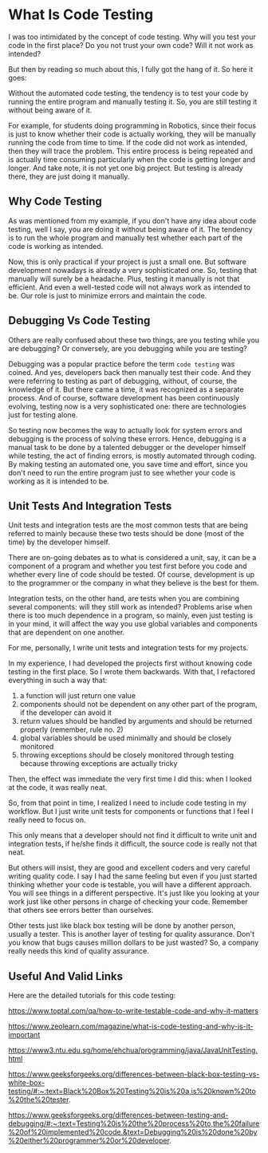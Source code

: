 # What Is Code Testing
I was too intimidated by the concept 
of code testing. Why
will you test your code in the first place? Do
you not trust your own code? Will it
not work as intended?

But then by reading so much about this, I fully
got the hang of it. So here it goes:

Without the automated code testing,
the tendency is to test
your code by running the entire program and
manually testing it. So, you are still testing
it without being aware of it.

For example, for students doing programming 
in Robotics, since their focus is just to know
whether their code is actually working,
they will be manually running the code
from time to time. If the code did not
work as intended, then they will trace
the problem. This entire process
is being repeated and is actually time
consuming particularly when the code
is getting longer and longer. And take
note, it is not yet one big project.
But testing is already there, they are 
just doing it manually.

## Why Code Testing
As was mentioned from my example,
if you don't have any idea about
code testing, well I say,
you are doing it
without being aware of it.
The tendency is to
run the whole program and manually 
test whether each part of the 
code is working as intended.

Now, this is only practical if your
project is just a small one. But
software development nowadays 
is already a very sophisticated one.
So, testing that manually will surely
be a headache. Plus, testing it
manually is not that efficient.
And even a well-tested code will not
always work as intended to be.
Our role is just to minimize errors and 
maintain the code.

## Debugging Vs Code Testing
Others are really confused about these two
things, are you testing while you are debugging?
Or conversely, are you debugging while you are
testing?

Debugging was a popular practice before
the term `code testing` was coined. And yes,
developers back then manually test
their code. And they
were referring to testing as part of
debugging, without, of course, the knowledge
of it. But there came a time, 
it was recognized as a separate process.
And of course, software development
has been continuously evolving, testing
now is a very sophisticated one: there 
are technologies just for testing alone.

So testing now becomes the way to actually
look for system errors and debugging is 
the process of solving these errors.
Hence, debugging
is a manual task to be done by a talented
debugger or the developer himself while
testing, the act of finding errors, is
mostly automated through coding. 
By making testing
an automated one, you save time and effort, 
since you don't need to run the entire
program just to see whether your code
is working as it is intended to be.

## Unit Tests And Integration Tests
Unit tests and integration tests are the most
common tests that are being referred to
mainly because these two tests should be done
(most of the time) by 
the developer himself.

There are on-going debates as to
what is considered a unit, say,
it can be a component of a program
and whether you test first before
you code and whether every line
of code should be tested. 
Of course, development is up 
to the programmer or the company
in what they believe is the 
best for them. 

Integration tests, on the other
hand, are tests when you are 
combining several components:
will they still work as intended?
Problems arise when there
is too much dependence in
a program, so mainly, even just
testing is in your mind,
it will affect the way you
use global variables and 
components that are dependent
on one another.

For me, personally, I write
unit tests and integration 
tests for my projects. 

In my experience, 
I had developed the projects
first without knowing code
testing in the first place. 
So I wrote them backwards. 
With that, I refactored
everything in such a way that:

1. a function will just
return one value
2. components should not
be dependent on any other
part of the program, if
the developer can avoid
it
3. return values should
be handled by arguments
and should be returned
properly (remember, rule
no. 2)
4. global variables should
be used minimally and 
should be closely monitored
5. throwing exceptions
should be closely monitored
through testing because
throwing exceptions are actually
tricky

Then, the effect was immediate
the very first time I did this:
when I looked at the code, it was
really neat. 

So, from that point in time,
I realized I need to 
include code testing in my
workflow. But I just write unit 
tests for components or functions that
I feel I really need to focus on.

This only means that a developer
should not find it difficult to
write unit and integration tests,
if he/she finds it difficult,
the source code is really not
that neat.

But others will insist, they are
good and excellent coders and very
careful writing quality code. I
say I had the same feeling but
even if you just started thinking
whether your code is testable,
you will have a different approach.
You will see things in a different
perspective.
It's just like you looking at your
work just like other persons in charge
of checking your code. Remember that
others see errors better than
ourselves.

Other tests just like black box
testing will be done by another person,
usually a tester. This is another
layer of testing for quality assurance.
Don't you know that bugs causes
million dollars to be just wasted?
So, a company really needs this kind
of quality assurance.

## Useful And Valid Links
Here are the detailed tutorials for this code testing:

https://www.toptal.com/qa/how-to-write-testable-code-and-why-it-matters

https://www.zeolearn.com/magazine/what-is-code-testing-and-why-is-it-important

https://www3.ntu.edu.sg/home/ehchua/programming/java/JavaUnitTesting.html
 
https://www.geeksforgeeks.org/differences-between-black-box-testing-vs-white-box-testing/#:~:text=Black%20Box%20Testing%20is%20a,is%20known%20to%20the%20tester. 

https://www.geeksforgeeks.org/differences-between-testing-and-debugging/#:~:text=Testing%20is%20the%20process%20to,the%20failure%20of%20implemented%20code.&text=Debugging%20is%20done%20by%20either%20programmer%20or%20developer.
